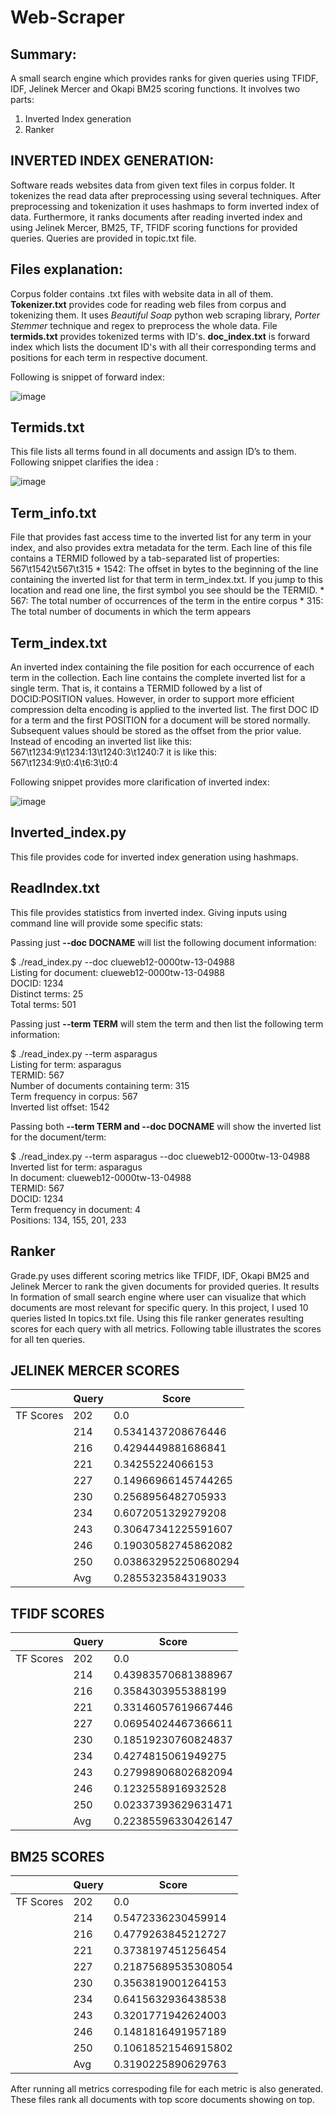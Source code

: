 # Web-Scraper

## Summary:
A small search engine which provides ranks for given queries using TFIDF, IDF, Jelinek Mercer and Okapi BM25 scoring functions. 
It involves two parts:
  1. Inverted Index generation
  2. Ranker 
  
## INVERTED INDEX GENERATION:
Software reads websites data from given text files in corpus folder. It tokenizes the read data after preprocessing using several techniques. After preprocessing and tokenization it uses hashmaps to form inverted index of data. Furthermore, it ranks documents after reading inverted index and using Jelinek Mercer, BM25, TF, TFIDF scoring functions for provided queries. Queries are provided in topic.txt file.

## Files explanation:

Corpus folder contains .txt files with website data in all of them. 
**Tokenizer.txt**  provides code for reading web files from corpus and tokenizing them. It uses _Beautiful Soap_ python web scraping library, _Porter Stemmer_ technique and regex to preprocess the whole data. File **termids.txt** provides tokenized terms with ID's. **doc_index.txt** is forward index which lists the document ID's with all their corresponding terms and positions for each term in respective document.

Following is snippet of forward index:

![image](https://drive.google.com/uc?export=view&id=13KKVPM7yp99PSiPt83lZCisTVDGOr6ud)


## Termids.txt  
This file lists all terms found in all documents and assign ID’s to them. Following snippet clarifies the idea :

![image](https://drive.google.com/uc?export=view&id=1TD5ADt8TAHIRQOHyIbvOFniipqJoQ52W)

## Term_info.txt 
File that provides fast access time to the inverted list for any term in your index, and also provides extra metadata for the term. Each line of this file contains a TERMID followed by a tab-separated list of properties: 567\t1542\t567\t315 
    * 1542: The offset in bytes to the beginning of the line containing the inverted list for that term in term_index.txt.
    If you jump to this location and read one line, the first symbol you see should be the TERMID. 
    * 567: The total number of occurrences of the term in the entire corpus 
    * 315: The total number of documents in which the term appears 

## Term_index.txt 
 An inverted index containing the file position for each occurrence of each term in the collection. Each line contains the complete inverted list for a single term. That is, it contains a TERMID followed by a list of DOCID:POSITION values. However, in order to support more efficient compression delta encoding  is applied to the inverted list. The first DOC ID for a term and the first POSITION for a document will be stored normally. Subsequent values should be stored as the offset from the prior value. Instead of encoding an inverted list like this: 567\t1234:9\t1234:13\t1240:3\t1240:7 it is like this: 567\t1234:9\t0:4\t6:3\t0:4 
 
 
Following snippet provides more clarification of inverted index: 

![image](https://drive.google.com/uc?export=view&id=1O5M8_g0q4WsBRF5pxeLP5liSo026goLg)


## Inverted_index.py 
This file provides code for inverted index generation using hashmaps. 

## ReadIndex.txt 
This file provides statistics from inverted index. Giving inputs using command line will provide some specific stats:


Passing just **--doc DOCNAME** will list the following document information:


  $ ./read_index.py --doc clueweb12-0000tw-13-04988\
  Listing for document: clueweb12-0000tw-13-04988\
  DOCID: 1234\
  Distinct terms: 25\
  Total terms: 501<br/>
  
  
Passing just **--term TERM** will stem the term and then list the following term information:


$ ./read_index.py --term asparagus\
Listing for term: asparagus\
TERMID: 567\
Number of documents containing term: 315\
Term frequency in corpus: 567\
Inverted list offset: 1542


Passing both **--term TERM and --doc DOCNAME** will show the inverted list for the document/term:


$ ./read_index.py --term asparagus --doc clueweb12-0000tw-13-04988\
Inverted list for term: asparagus\
In document: clueweb12-0000tw-13-04988\
TERMID: 567\
DOCID: 1234\
Term frequency in document: 4\
Positions: 134, 155, 201, 233


## Ranker

Grade.py uses different scoring metrics like TFIDF, IDF, Okapi BM25 and Jelinek Mercer to rank the given documents for provided queries. It results In formation of small search engine where user can visualize that which documents are most relevant for specific query. 
In this project, I used 10 queries listed In topics.txt file. Using this file ranker generates resulting scores for each query with all metrics. Following table illustrates the scores for all ten queries.
  


## JELINEK MERCER SCORES

|               |     Query     |  Score           |
| ------------- | ------------- | ---------------- |
| TF Scores   | 202   | 0.0                        |
|     | 214           | 0.5341437208676446        |
|     | 216          | 0.4294449881686841         |
|     | 221        | 0.34255224066153     |
|     | 227           | 0.14966966145744265    |
|     | 230           | 0.2568956482705933       |
|     | 234           | 0.6072051329279208       |
|     | 243           | 0.30647341225591607       |
|     | 246           | 0.19030582745862082    |
|     | 250           | 0.038632952250680294       |
|     | Avg           | 0.2855323584319033    |


## TFIDF SCORES

|               |     Query     |  Score           |
| ------------- | ------------- | ---------------- |
| TF Scores   | 202   | 0.0                        |
|     | 214           | 0.43983570681388967        |
|     | 216          | 0.3584303955388199        |
|     | 221        | 0.33146057619667446        |
|     | 227           | 0.06954024467366611        |
|     | 230           | 0.18519230760824837        |
|     | 234           | 0.4274815061949275       |
|     | 243           | 0.27998906802682094       |
|     | 246           | 0.1232558916932528       |
|     | 250           | 0.02337393629631471        |
|     | Avg           | 0.22385596330426147       |

## BM25 SCORES

|               |     Query     |  Score           |
| ------------- | ------------- | ---------------- |
| TF Scores   | 202   | 0.0                        |
|     | 214           | 0.5472336230459914        |
|     | 216          | 0.4779263845212727        |
|     | 221        | 0.3738197451256454      |
|     | 227           | 0.21875689535308054        |
|     | 230           | 0.3563819001264153        |
|     | 234           | 0.6415632936438538      |
|     | 243           | 0.3201771942624003      |
|     | 246           | 0.1481816491957189      |
|     | 250           | 0.10618521546915802     |
|     | Avg           | 0.3190225890629763       |


After running all metrics correspoding file for each metric is also generated. These files rank all documents with top score documents showing on top. 

